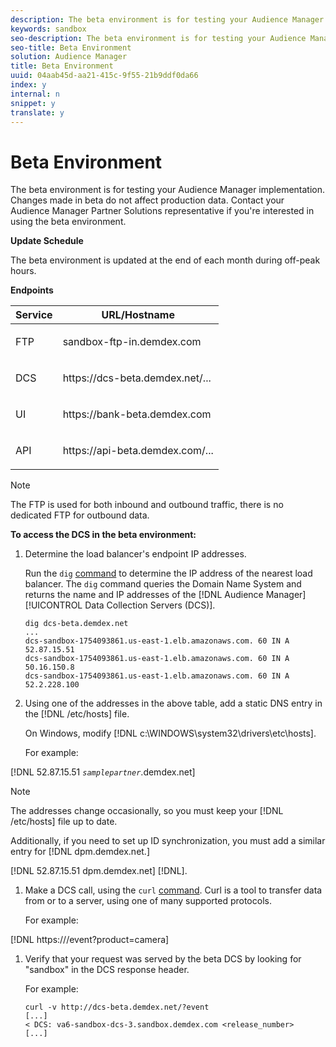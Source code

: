 ```yaml
---
description: The beta environment is for testing your Audience Manager implementation. Changes made in beta do not affect production data. Contact your Audience Manager Partner Solutions representative if you're interested in using the beta environment.
keywords: sandbox
seo-description: The beta environment is for testing your Audience Manager implementation. Changes made in beta do not affect production data. Contact your Audience Manager Partner Solutions representative if you're interested in using the beta environment.
seo-title: Beta Environment
solution: Audience Manager
title: Beta Environment
uuid: 04aab45d-aa21-415c-9f55-21b9ddf0da66
index: y
internal: n
snippet: y
translate: y
---
```


# Beta Environment

The beta environment is for testing your Audience Manager implementation. Changes made in beta do not affect production data. Contact your Audience Manager Partner Solutions representative if you're interested in using the beta environment.

**Update Schedule**

The beta environment is updated at the end of each month during off-peak hours.

<!-- Added re: AAM-30826. -->

**Endpoints** 

<table id="table_6F388D1F7EC74D859D32ACAB56788412"> 
 <thead> 
  <tr> 
   <th colname="col1" class="entry"> Service </th> 
   <th colname="col2" class="entry"> URL/Hostname </th> 
  </tr> 
 </thead>
 <tbody> 
  <tr> 
   <td colname="col1"> <p>FTP </p> </td> 
   <td colname="col2"> <p> <span class="filepath"> sandbox-ftp-in.demdex.com</span> </p> </td> 
  </tr> 
  <tr> 
   <td colname="col1"> <p>DCS </p> </td> 
   <td colname="col2"> <p> <span class="filepath"> https://dcs-beta.demdex.net/...</span> </p> </td> 
  </tr> 
  <tr> 
   <td colname="col1"> <p>UI </p> </td> 
   <td colname="col2"> <p> <span class="filepath"> https://bank-beta.demdex.com </span> </p> </td> 
  </tr> 
  <tr> 
   <td colname="col1"> <p>API </p> </td> 
   <td colname="col2"> <p> <span class="filepath"> https://api-beta.demdex.com/...</span> </p> </td> 
  </tr> 
 </tbody> 
</table>

>[!NOTE]
>
>The FTP is used for both inbound and outbound traffic, there is no dedicated FTP for outbound data.

**To access the DCS in the beta environment:**

1. Determine the load balancer's endpoint IP addresses.

   Run the `dig` [command](https://en.wikipedia.org/wiki/Dig_(command)) to determine the IP address of the nearest load balancer. The `dig` command queries the Domain Name System and returns the name and IP addresses of the [!DNL Audience Manager] [!UICONTROL Data Collection Servers (DCS)].

   ```
   dig dcs-beta.demdex.net
   ...
   dcs-sandbox-1754093861.us-east-1.elb.amazonaws.com. 60 IN A 52.87.15.51
   dcs-sandbox-1754093861.us-east-1.elb.amazonaws.com. 60 IN A 50.16.150.8
   dcs-sandbox-1754093861.us-east-1.elb.amazonaws.com. 60 IN A 52.2.228.100
   ```

1. Using one of the addresses in the above table, add a static DNS entry in the [!DNL /etc/hosts] file.

   On Windows, modify [!DNL c:\WINDOWS\system32\drivers\etc\hosts].

   For example:

[!DNL 52.87.15.51 *`samplepartner`*.demdex.net]

   >[!NOTE]
   >
   >The addresses change occasionally, so you must keep your [!DNL /etc/hosts] file up to date.

   Additionally, if you need to set up ID synchronization, you must add a similar entry for [!DNL dpm.demdex.net.]

[!DNL 52.87.15.51 dpm.demdex.net] [!DNL]. 

1. Make a DCS call, using the `curl` [command](https://curl.haxx.se/docs/manpage.html). Curl is a tool to transfer data from or to a server, using one of many supported protocols.

   For example:

[!DNL https://<domain>/event?product=camera] 

1. Verify that your request was served by the beta DCS by looking for "sandbox" in the DCS response header.

   For example:

   ```
   curl -v http://dcs-beta.demdex.net/?event
   [...]
   < DCS: va6-sandbox-dcs-3.sandbox.demdex.com <release_number>
   [...]
   ```

